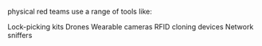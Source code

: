 
physical red teams use a range of tools like:

Lock-picking kits
Drones 
Wearable cameras
RFID cloning devices
Network sniffers
